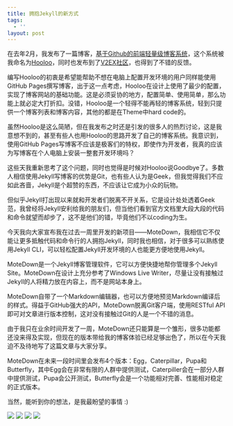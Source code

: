```yaml
---
title: 拥抱Jekyll的新方式
tags:
  - ''
layout: post
---
```

在去年2月，我发布了一篇博客，[基于Github的前端轻量级博客系统](http://jhe.li/q3d)，这个系统被我命名为[Hooloo](https://github.com/Sneezry/Hooloo)，同时也发布到了[V2EX社区](http://v2ex.com/t/99647)，也得到了不错的反馈。

编写Hooloo的初衷是希望能帮助不想在电脑上配置开发环境的用户同样能使用GitHub Pages撰写博客，出于这一点考虑，Hooloo在设计上使用了最少的配置，实现了博客网站的基础功能。这是必须妥协的地方，配置简单、使用简单，那么功能上就必定大打折扣。没错，Hooloo是一个轻得不能再轻的博客系统，轻到只提供一个博客列表和博客内容，其他的都是在Theme中hard code的。

虽然Hooloo是这么简陋，但在我发布之时还是引发的很多人的热烈讨论，这是我意想不到的，甚至有些人也用Hooloo的思路开发了自己的博客系统。我意识到，使用GitHub Pages写博客不应该是极客们的特权，即使作为开发者，我真的应该为写博客在个人电脑上安装一整套开发环境吗？

这些天我重新思考了这个问题，同时也觉得是时候对Hooloo说Goodbye了。多数人相信使用Jekyll写博客的优势是Git，也有些人认为是Geek，但我觉得我们不应如此吝啬，Jekyll是个超赞的东西，不应该让它成为小众的玩物。

但似乎Jekyll打出现以来就和开发者们脱离不开关系，它是设计处处透着Geek范，我曾经将Jekyll安利给我的朋友们，但当他们看到官方文档里大段大段的代码和命令就望而却步了，这不是他们的错，毕竟他们不以coding为生。

今天我向大家宣布我在过去一周里开发的新项目——MoteDown，我相信它不仅能让更多抵触代码和命令行的人拥抱Jekyll，同时我也相信，对于很多可以熟练使用Jekyll CLI，可以轻松配置Jekyll开发环境的人也能更方便地使用Jekyll。

MoteDown是一个Jekyll博客管理软件，它可以方便快捷地帮你管理多个Jekyll Site。MoteDown在设计上充分参考了Windows Live Writer，尽量让没有接触过Jekyll的人将精力放在内容上，而不是网站本身上。

MoteDown自带了一个Markdown编辑器，也可以方便地预览Markdown编译后的样式。得益于GitHub强大的API，MoteDown脱离Git客户端，使用RESTful API即可对文章进行版本控制，这对没有接触过Git的人是一个不错的消息。

由于我只在业余时间开发了一周，MoteDown还只能算是一个雏形，很多功能都还没来得及实现，但现在的版本带给我的博客体验已经足够出色了，所以在今天我迫不及待地写了这篇文章与大家分享。

MoteDown在未来一段时间里会发布4个版本：Egg，Caterpillar，Pupa和Butterfly，其中Egg会在非常有限的人群中提供测试，Caterpiller会在一部分人群中提供测试，Pupa会公开测试，Butterfly会是一个功能相对完善、性能相对稳定的正式版本。

当然，能听到你的想法，是我最盼望的事情 :)

![](https://dn-sneezry.qbox.me/motedown-1.png)
![](https://dn-sneezry.qbox.me/motedown-2.png)
![](https://dn-sneezry.qbox.me/motedown-3.png)
![](https://dn-sneezry.qbox.me/motedown-4.png)